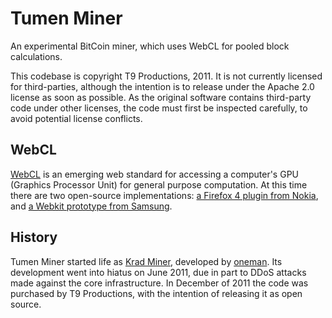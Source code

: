 # Tumen Miner #
An experimental BitCoin miner, which uses WebCL for pooled block calculations.

This codebase is copyright T9 Productions, 2011. It is not currently licensed for third-parties, although the intention is to release under the Apache 2.0 license as soon as possible. As the original software contains third-party code under other licenses, the code must first be inspected carefully, to avoid potential license conflicts.

## WebCL ##
[WebCL](http://www.khronos.org/webcl/) is an emerging web standard for accessing a computer's GPU (Graphics Processor Unit) for general purpose computation. At this time there are two open-source implementations: [a Firefox 4 plugin from Nokia](http://webcl.nokiaresearch.com/), and [a Webkit prototype from Samsung](http://code.google.com/p/webcl/).

## History ##
Tumen Miner started life as [Krad Miner](https://en.bitcoin.it/wiki/Krad_Miner), developed by [oneman](https://github.com/oneman). Its development went into hiatus on June 2011, due in part to DDoS attacks made against the core infrastructure. In December of 2011 the code was purchased by T9 Productions, with the intention of releasing it as open source.
